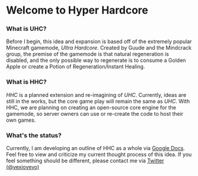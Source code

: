 # Welcome to Hyper Hardcore


### **What is UHC?**

Before I begin, this idea and expansion is based off of the extremely popular Minecraft gamemode, *Ultra Hardcore*. Created by Guude and the Mindcrack group, the premise of the gamemode is that natural regeneration is disabled, and the only possible way to regenerate is to consume a Golden Apple or create a Potion of Regeneration/Instant Healing.


### **What is HHC?**

*HHC* is a planned extension and re-imagining of *UHC*. Currently, ideas are still in the works, but the core game play will remain the same as *UHC*. With HHC, we are planning on creating an open-source core engine for the gamemode, so server owners can use or re-create the code to host their own games.


### **What's the status?**

Currently, I am developing an outline of HHC as a whole via [Google Docs](https://docs.google.com/document/d/14HgrlUTtx3M64CHHajEPegmDLqa-SKuBEE7OecddUzE/edit?usp=sharing). Feel free to view and criticize my current thought process of this idea. If you feel something should be different, please contact me via [Twitter (@vexiovevo)](https://twitter.com/vexiovevo)
